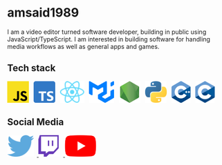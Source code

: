 # amsaid1989

I am a video editor turned software developer, building in public using JavaScript/TypeScript. I am interested in building software for handling media workflows as well as general apps and games.

## Tech stack

<div>
    <img src="images/Unofficial_JavaScript_logo_2.svg" alt="JavaScript Logo" title="JavaScript" height="50px" style="margin-right: 0.5em; display: inline;" />
    <img src="images/TypeScript%20logo.svg" alt="TypeScript Logo" title="TypeScript" height="50px" style="margin-right: 0.5em; display: inline;" />
    <img src="images/React%20Logo.svg" alt="React Logo" title="React" height="50px" style="margin-right: 0.5em; display: inline;" />
    <img src="images/mui-logo.png" alt="MUI Logo" title="MaterialUI" height="50px" style="margin-right: 0.5em; display: inline;" />
    <img src="images/nodejs-logo.svg" alt="Node.js Logo" title="Node.js" height="50px" style="margin-right: 0.5em; display: inline;" />
    <img src="images/Python-logo-notext.svg" alt="Python Logo" title="Python" height="50px" style="margin-right: 0.5em; display: inline;" />
    <img src="images/ISO_C++_Logo.svg" alt="C++ Logo" title="C++" height="50px" style="margin-right: 0.5em; display: inline;" />
    <img src="images/C_Programming_Language.svg" alt="C Logo" title="C" height="50px" style="margin-right: 0.5em; display: inline;" />
</div>

## Social Media

<a href="https://twitter.com/amsaid1989" style="outline: none;">
    <img src="images/twitter-logo.png" alt="Twitter Logo" title="Twitter" height="50px" style="margin-right: 0.5em; display: inline;" />
</a>
<a href="https://twitch.tv/the_wizard_apprentice" style="outline: none;">
    <img src="images/twitch-logo.webp" alt="Twitch Logo" title="Twitch" height="50px" style="margin-right: 0.5em; display: inline;" />
</a>
<a href="https://www.youtube.com/channel/UC34qodmBl887kKk7ZIWkG6w" style="outline: none;">
    <img src="images/YouTube_full-color_icon_(2017).webp" alt="YouTube Logo" title="YouTube" height="50px" style="margin-right: 0.5em; display: inline;" />
</a>
